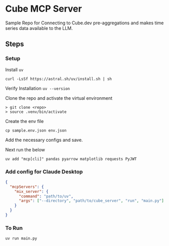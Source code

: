 <!-- -->

# Cube MCP Server

Sample Repo for Connecting to Cube.dev pre-aggregations and makes time series data available to the LLM.

<!--  -->

## Steps

### Setup

Install `uv`

``` shell
curl -LsSf https://astral.sh/uv/install.sh | sh
```

Verify Installation
`uv --version`

Clone the repo and activate the virtual environment

``` shell
> git clone <repo>
> source .venv/bin/activate
```

Create the env file

`cp sample.env.json env.json`

Add the necessary configs and save.

Next run the below

`uv add "mcp[cli]" pandas pyarrow matplotlib requests PyJWT`

### Add config for Claude Desktop

```json
{
  "mcpServers": {
    "mix_server": {
      "command": "path/to/uv",
      "args": ["--directory", "path/to/cube_server", "run", "main.py"]
    }
  }
}
```

### To Run

`uv run main.py`
